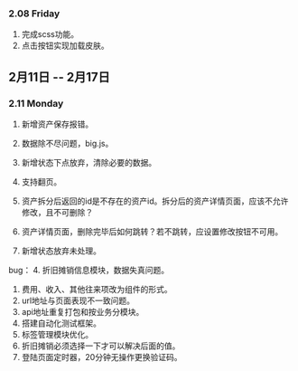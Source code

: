 ### 2.08 Friday
1. 完成scss功能。
2. 点击按钮实现加载皮肤。

## 2月11日 -- 2月17日

### 2.11 Monday
1. 新增资产保存报错。
2. 数据除不尽问题，big.js。
3. 新增状态下点放弃，清除必要的数据。
4. 支持翻页。

5. 资产拆分后返回的id是不存在的资产id。拆分后的资产详情页面，应该不允许修改，且不可删除？  
6. 资产详情页面，删除完毕后如何跳转？若不跳转，应设置修改按钮不可用。
7. 新增状态放弃未处理。

bug：
4. 折旧摊销信息模块，数据失真问题。

1. 费用、收入、其他往来项改为组件的形式。
3. url地址与页面表现不一致问题。
4. api地址重复打包和按业务分模块。
9. 搭建自动化测试框架。
9. 标签管理模块优化。
1. 折旧摊销必须选择一下才可以解决后面的值。
1. 登陆页面定时器，20分钟无操作更换验证码。

